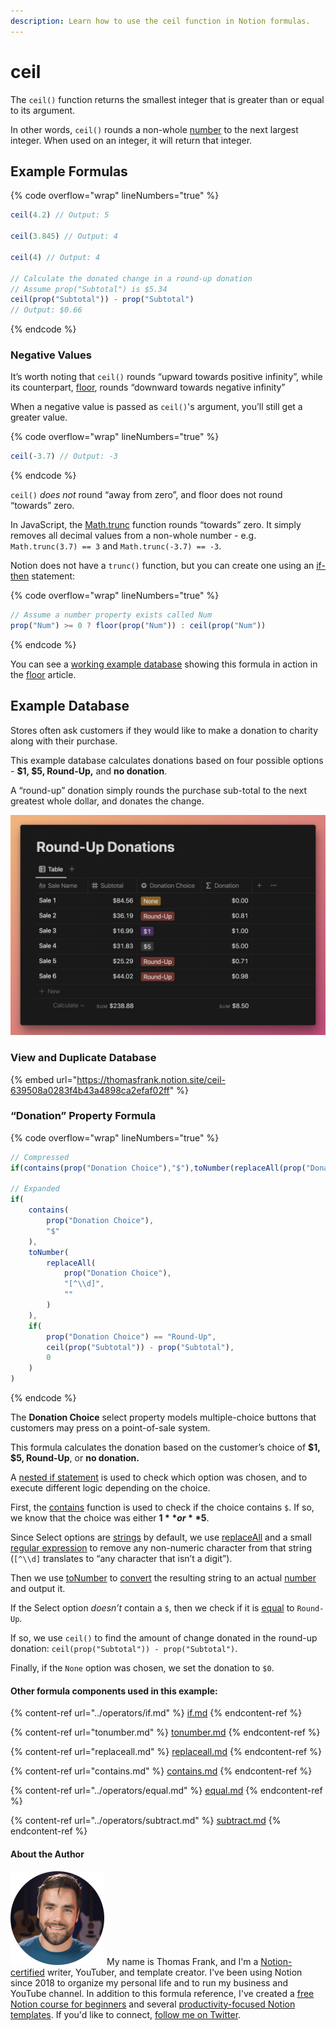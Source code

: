```yaml
---
description: Learn how to use the ceil function in Notion formulas.
---
```


# ceil

The `ceil()` function returns the smallest integer that is greater than or equal to its argument.

In other words, `ceil()` rounds a non-whole [number](../../formula-basics/data-types/number.md) to the next largest integer. When used on an integer, it will return that integer.

## Example Formulas

{% code overflow="wrap" lineNumbers="true" %}
```jsx
ceil(4.2) // Output: 5

ceil(3.845) // Output: 4

ceil(4) // Output: 4

// Calculate the donated change in a round-up donation
// Assume prop("Subtotal") is $5.34
ceil(prop("Subtotal")) - prop("Subtotal")
// Output: $0.66
```
{% endcode %}

### Negative Values

It’s worth noting that `ceil()` rounds “upward towards positive infinity”, while its counterpart, [floor](floor.md), rounds “downward towards negative infinity”

When a negative value is passed as `ceil()`'s argument, you’ll still get a greater value.

{% code overflow="wrap" lineNumbers="true" %}
```jsx
ceil(-3.7) // Output: -3
```
{% endcode %}

`ceil()` _does not_ round “away from zero”, and floor does not round “towards” zero.

In JavaScript, the [Math.trunc](https://developer.mozilla.org/en-US/docs/Web/JavaScript/Reference/Global\_Objects/Math/trunc) function rounds “towards” zero. It simply removes all decimal values from a non-whole number - e.g. `Math.trunc(3.7) == 3` and `Math.trunc(-3.7) == -3`.

Notion does not have a `trunc()` function, but you can create one using an [if-then](../operators/if.md) statement:

{% code overflow="wrap" lineNumbers="true" %}
```jsx
// Assume a number property exists called Num
prop("Num") >= 0 ? floor(prop("Num")) : ceil(prop("Num"))
```
{% endcode %}

You can see a [working example database](floor.md#example-database) showing this formula in action in the [floor](floor.md) article.

## Example Database

Stores often ask customers if they would like to make a donation to charity along with their purchase.

This example database calculates donations based on four possible options - **$1, $5, Round-Up,** and **no donation**.

A “round-up” donation simply rounds the purchase sub-total to the next greatest whole dollar, and donates the change.

![](<../../.gitbook/assets/Ceil Function - Notion Formulas.png>)

### View and Duplicate Database

{% embed url="https://thomasfrank.notion.site/ceil-639508a0283f4b43a4898ca2efaf02ff" %}

### “Donation” Property Formula

{% code overflow="wrap" lineNumbers="true" %}
```jsx
// Compressed
if(contains(prop("Donation Choice"),"$"),toNumber(replaceAll(prop("Donation Choice"),"[^\\d]","")),if(prop("Donation Choice") == "Round-Up",ceil(prop("Subtotal")) - prop("Subtotal"),0))

// Expanded
if(
    contains(
        prop("Donation Choice"),
        "$"
    ),
    toNumber(
        replaceAll(
            prop("Donation Choice"),
            "[^\\d]",
            ""
        )
    ),
    if(
        prop("Donation Choice") == "Round-Up",
        ceil(prop("Subtotal")) - prop("Subtotal"),
        0
    )
)
```
{% endcode %}

The **Donation Choice** select property models multiple-choice buttons that customers may press on a point-of-sale system.

This formula calculates the donation based on the customer’s choice of **$1, $5, Round-Up**, or **no donation.**

A [nested if statement](../operators/if.md#nested-if-then-statements) is used to check which option was chosen, and to execute different logic depending on the choice.

First, the [contains](contains.md) function is used to check if the choice contains `$`. If so, we know that the choice was either **$1** or **$5**.

Since Select options are [strings](../../formula-basics/data-types/string.md) by default, we use [replaceAll](replaceall.md) and a small [regular expression](../../reference/regular-expressions-in-notion-formulas.md) to remove any non-numeric character from that string (`[^\\d]` translates to “any character that isn’t a digit”).&#x20;

Then we use [toNumber](tonumber.md) to [convert](../../reference/converting-data-types.md) the resulting string to an actual [number](../../formula-basics/data-types/number.md) and output it.

If the Select option _doesn’t_ contain a `$`, then we check if it is [equal](../operators/equal.md) to `Round-Up`.

If so, we use `ceil()` to find the amount of change donated in the round-up donation: `ceil(prop("Subtotal")) - prop("Subtotal")`.

Finally, if the `None` option was chosen, we set the donation to `$0`.

#### Other formula components used in this example:

{% content-ref url="../operators/if.md" %}
[if.md](../operators/if.md)
{% endcontent-ref %}

{% content-ref url="tonumber.md" %}
[tonumber.md](tonumber.md)
{% endcontent-ref %}

{% content-ref url="replaceall.md" %}
[replaceall.md](replaceall.md)
{% endcontent-ref %}

{% content-ref url="contains.md" %}
[contains.md](contains.md)
{% endcontent-ref %}

{% content-ref url="../operators/equal.md" %}
[equal.md](../operators/equal.md)
{% endcontent-ref %}

{% content-ref url="../operators/subtract.md" %}
[subtract.md](../operators/subtract.md)
{% endcontent-ref %}

#### About the Author

<img src="../../.gitbook/assets/Notion Fundamentals with Thomas Frank - Avatar 2021 compressed (1).png" alt="" data-size="line"> My name is Thomas Frank, and I'm a [Notion-certified](https://www.credly.com/badges/95fae13a-17bf-4b4a-a3d2-d58c8a3e6a2a/public\_url) writer, YouTuber, and template creator. I've been using Notion since 2018 to organize my personal life and to run my business and YouTube channel. In addition to this formula reference, I've created a [free Notion course for beginners](https://thomasjfrank.com/fundamentals/) and several [productivity-focused Notion templates](https://thomasjfrank.com/templates/). If you'd like to connect, [follow me on Twitter](https://twitter.com/TomFrankly).
